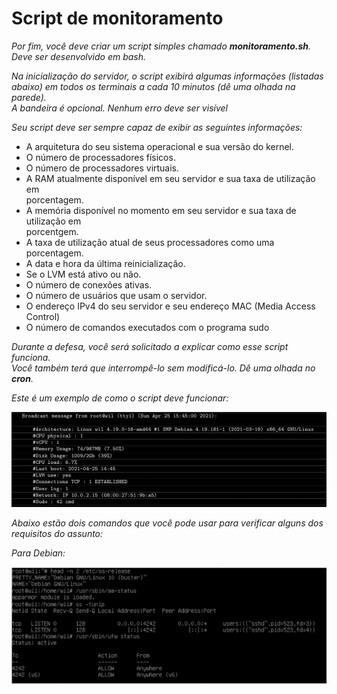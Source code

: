 # Script de monitoramento

*Por fim, você deve criar um script simples chamado **monitoramento.sh**.\
Deve ser desenvolvido em bash.*

*Na inicialização do servidor, o script exibirá algumas informações (listadas\
abaixo) em todos os terminais a cada 10 minutos (dê uma olhada na parede).\
A bandeira é opcional. Nenhum erro deve ser visível*

*Seu script deve ser sempre capaz de exibir as seguintes informações:*

- A arquitetura do seu sistema operacional e sua versão do kernel.
- O número de processadores físicos.
- O número de processadores virtuais.
- A RAM atualmente disponível em seu servidor e sua taxa de utilização em\
porcentagem.
- A memória disponível no momento em seu servidor e sua taxa de utilização em\
porcentgem.
- A taxa de utilização atual de seus processadores como uma porcentagem.
- A data e hora da última reinicialização.
- Se o LVM está ativo ou não.
- O número de conexões ativas.
- O número de usuários que usam o servidor.
- O endereço IPv4 do seu servidor e seu endereço MAC (Media  Access  Control)
- O número de comandos executados com o programa sudo

*Durante a defesa, você será solicitado a explicar como esse script funciona.\
Você também terá que interrompê-lo sem modificá-lo.
Dê uma olhada no **cron**.*

*Este é um exemplo de como o script deve funcionar:*

![image2.png](./image2.png)

*Abaixo estão dois comandos que você pode usar para verificar alguns dos\
requisitos do assunto:*

*Para Debian:*

![image3.png](./image3.png)